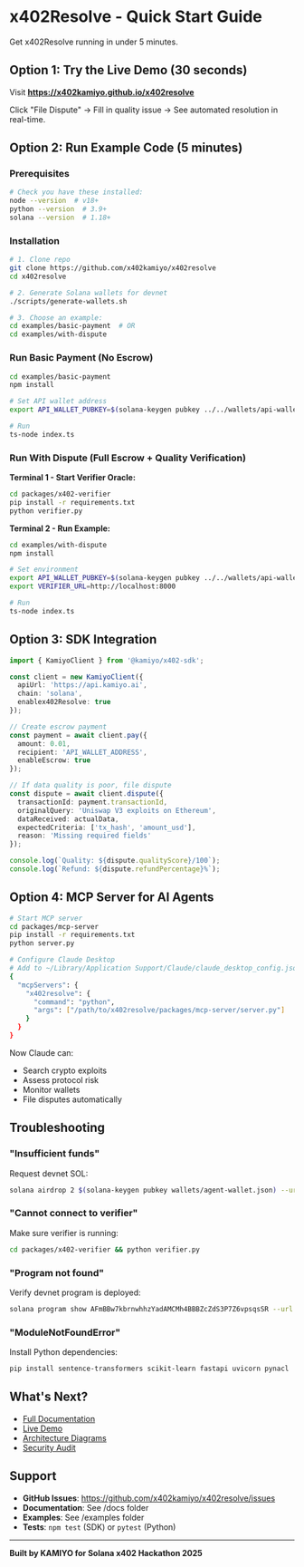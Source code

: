 # x402Resolve - Quick Start Guide

Get x402Resolve running in under 5 minutes.

## Option 1: Try the Live Demo (30 seconds)

Visit **https://x402kamiyo.github.io/x402resolve**

Click "File Dispute" → Fill in quality issue → See automated resolution in real-time.

## Option 2: Run Example Code (5 minutes)

### Prerequisites
```bash
# Check you have these installed:
node --version  # v18+
python --version  # 3.9+
solana --version  # 1.18+
```

### Installation

```bash
# 1. Clone repo
git clone https://github.com/x402kamiyo/x402resolve
cd x402resolve

# 2. Generate Solana wallets for devnet
./scripts/generate-wallets.sh

# 3. Choose an example:
cd examples/basic-payment  # OR
cd examples/with-dispute
```

### Run Basic Payment (No Escrow)

```bash
cd examples/basic-payment
npm install

# Set API wallet address
export API_WALLET_PUBKEY=$(solana-keygen pubkey ../../wallets/api-wallet.json)

# Run
ts-node index.ts
```

### Run With Dispute (Full Escrow + Quality Verification)

**Terminal 1 - Start Verifier Oracle:**
```bash
cd packages/x402-verifier
pip install -r requirements.txt
python verifier.py
```

**Terminal 2 - Run Example:**
```bash
cd examples/with-dispute
npm install

# Set environment
export API_WALLET_PUBKEY=$(solana-keygen pubkey ../../wallets/api-wallet.json)
export VERIFIER_URL=http://localhost:8000

# Run
ts-node index.ts
```

## Option 3: SDK Integration

```typescript
import { KamiyoClient } from '@kamiyo/x402-sdk';

const client = new KamiyoClient({
  apiUrl: 'https://api.kamiyo.ai',
  chain: 'solana',
  enablex402Resolve: true
});

// Create escrow payment
const payment = await client.pay({
  amount: 0.01,
  recipient: 'API_WALLET_ADDRESS',
  enableEscrow: true
});

// If data quality is poor, file dispute
const dispute = await client.dispute({
  transactionId: payment.transactionId,
  originalQuery: 'Uniswap V3 exploits on Ethereum',
  dataReceived: actualData,
  expectedCriteria: ['tx_hash', 'amount_usd'],
  reason: 'Missing required fields'
});

console.log(`Quality: ${dispute.qualityScore}/100`);
console.log(`Refund: ${dispute.refundPercentage}%`);
```

## Option 4: MCP Server for AI Agents

```bash
# Start MCP server
cd packages/mcp-server
pip install -r requirements.txt
python server.py

# Configure Claude Desktop
# Add to ~/Library/Application Support/Claude/claude_desktop_config.json:
{
  "mcpServers": {
    "x402resolve": {
      "command": "python",
      "args": ["/path/to/x402resolve/packages/mcp-server/server.py"]
    }
  }
}
```

Now Claude can:
- Search crypto exploits
- Assess protocol risk
- Monitor wallets
- File disputes automatically

## Troubleshooting

### "Insufficient funds"
Request devnet SOL:
```bash
solana airdrop 2 $(solana-keygen pubkey wallets/agent-wallet.json) --url devnet
```

### "Cannot connect to verifier"
Make sure verifier is running:
```bash
cd packages/x402-verifier && python verifier.py
```

### "Program not found"
Verify devnet program is deployed:
```bash
solana program show AFmBBw7kbrnwhhzYadAMCMh4BBBZcZdS3P7Z6vpsqsSR --url devnet
```

### "ModuleNotFoundError"
Install Python dependencies:
```bash
pip install sentence-transformers scikit-learn fastapi uvicorn pynacl
```

## What's Next?

- [Full Documentation](./README.md)
- [Live Demo](https://x402kamiyo.github.io/x402resolve)
- [Architecture Diagrams](./docs/ARCHITECTURE_DIAGRAMS.md)
- [Security Audit](./SECURITY_AUDIT.md)

## Support

- **GitHub Issues**: https://github.com/x402kamiyo/x402resolve/issues
- **Documentation**: See /docs folder
- **Examples**: See /examples folder
- **Tests**: `npm test` (SDK) or `pytest` (Python)

---

**Built by KAMIYO for Solana x402 Hackathon 2025**
